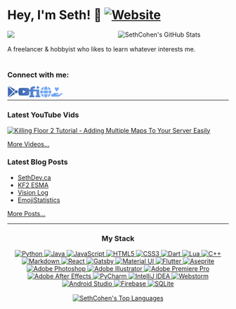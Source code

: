 <!--
For a lot of the icons I use either https://fontawesome.com/license or https://simpleicons.org/
Adjusting both SVG's colours where necessary, e.g. adding gradients.
For the Latest Blog Posts & Youtube Vids, I used https://github.com/gautamkrishnar/blog-post-workflow
For other readme widgets, I've attached redirect links on the images themselves.
-->

# Hey, I'm Seth! 🍵 [![Website](https://img.shields.io/website?label=sethdev.ca&style=for-the-badge&url=https%3A%2F%2Fsethdev.ca)](https://sethdev.ca/)

<a href="https://github.com/anuraghazra/github-readme-stats"><img width="50%" align="right" alt="SethCohen's GitHub Stats" src="https://github-readme-stats.vercel.app/api?username=SethCohen&show_icons=true&hide_border=true&count_private=true&theme=react&include_all_commits=true&custom_title=Seth's+Github+Stats" /></a>

 [![](https://komarev.com/ghpvc/?username=SethCohen&style=flat-square&label=Profile+Views)](https://github.com/antonkomarev/github-profile-views-counter)

A freelancer & hobbyist who likes to learn whatever interests me.
<br>
<br>

### Connect with me:
[<img align="left" width="25px" src="https://raw.githubusercontent.com/SethCohen/SethCohen/main/assets/playstore.svg" />](https://play.google.com/store/apps/developer?id=SethCohen "Playstore Page")
[<img align="left" width="25px" src="https://raw.githubusercontent.com/SethCohen/SethCohen/main/assets/youtube.svg" />](https://www.youtube.com/channel/UCt3r8b3iDiUiQo9SdBRBgNw "Youtube Channel")
[<img align="left" width="25px" src="https://raw.githubusercontent.com/SethCohen/SethCohen/main/assets/fiverr.svg" />](https://www.fiverr.com/sethcohendev "Fiverr")
[<img align="left" width="25px" src="https://raw.githubusercontent.com/SethCohen/SethCohen/main/assets/globe.svg" />](https://sethdev.ca/ "My Website")
[<img align="left" width="25px" src="https://raw.githubusercontent.com/SethCohen/SethCohen/main/assets/support.svg" />](https://sethdev.ca/support-me "Support Me")
<br>

---
<h3> Latest YouTube Vids</h3>

<!-- YOUTUBE:START -->
[![Killing Floor 2 Tutorial - Adding Multiple Maps To Your Server Easily](https://img.youtube.com/vi/maLiXN8EfG4/mqdefault.jpg)](https://www.youtube.com/watch?v=maLiXN8EfG4 "Killing Floor 2 Tutorial - Adding Multiple Maps To Your Server Easily")<!-- YOUTUBE:END -->

<a href="https://www.youtube.com/channel/UCt3r8b3iDiUiQo9SdBRBgNw">More Videos...</a>

<h3> Latest Blog Posts</h3>

<!-- BLOG-POST-LIST:START -->
- [SethDev.ca](https://www.sethdev.ca/portfolio/programming/sethdev/)
- [KF2 ESMA](https://www.sethdev.ca/portfolio/programming/kf2-esma/)
- [Vision Log](https://www.sethdev.ca/portfolio/programming/visionlog/)
- [EmojiStatistics](https://www.sethdev.ca/portfolio/programming/emojistatistics/)
<!-- BLOG-POST-LIST:END -->

<a href="https://sethdev.ca/portfolio">More Posts...</a>

---
<h3 align="center">My Stack</h3>
<a href="#my-stack">
 <p align="center">
  <img alt="Python" src="https://img.shields.io/badge/python-%2314354C.svg?&style=for-the-badge&logo=python"/>
  <img alt="Java" src="https://img.shields.io/badge/java-%23ED8B00.svg?&style=for-the-badge&logo=java&logoColor=black"/>
  <img alt="JavaScript" src="https://img.shields.io/badge/javascript-%23323330.svg?&style=for-the-badge&logo=javascript"/>
  <img alt="HTML5" src="https://img.shields.io/badge/html5-%23E34F26.svg?&style=for-the-badge&logo=html5&logoColor=white"/>
  <img alt="CSS3" src="https://img.shields.io/badge/css3-%231572B6.svg?&style=for-the-badge&logo=css3"/>
  <img alt="Dart" src="https://img.shields.io/badge/dart-%230175C2.svg?&style=for-the-badge&logo=dart"/>
  <img alt="Lua" src="https://img.shields.io/badge/lua-%232C2D72.svg?&style=for-the-badge&logo=lua"/>
  <img alt="C++" src="https://img.shields.io/badge/c++-%2300599C.svg?&style=for-the-badge&logo=c%2B%2B"/>
  <img alt="Markdown" src="https://img.shields.io/badge/markdown-%23000000.svg?&style=for-the-badge&logo=markdown"/>
 
  <img alt="React" src="https://img.shields.io/badge/react-%2320232a.svg?&style=for-the-badge&logo=react"/>
  <img alt="Gatsby" src="https://img.shields.io/badge/gatsby-%23663399.svg?&style=for-the-badge&logo=gatsby"/>
  <img alt="Material UI" src="https://img.shields.io/badge/materialui-%230081CB.svg?&style=for-the-badge&logo=material-ui"/>
  <img alt="Flutter" src="https://img.shields.io/badge/Flutter-%2302569B.svg?&style=for-the-badge&logo=Flutter" />
 
  <img alt="Aseprite" src="https://img.shields.io/badge/aseprite-%237D929E.svg?&style=for-the-badge&logo=aseprite&logoColor=white"/>
  <img alt="Adobe Photoshop" src="https://img.shields.io/badge/adobephotoshop-%2331A8FF.svg?&style=for-the-badge&logo=adobe-photoshop&logoColor=white"/>
  <img alt="Adobe Illustrator" src="https://img.shields.io/badge/adobeillustrator-%23FF9A00.svg?&style=for-the-badge&logo=adobe-illustrator&logoColor=white"/>
  <img alt="Adobe Premiere Pro" src="https://img.shields.io/badge/adobepremierepro-%239999FF.svg?&style=for-the-badge&logo=adobe-premiere-pro&logoColor=white"/>
  <img alt="Adobe After Effects" src="https://img.shields.io/badge/adobeaftereffects-%236e6edb.svg?&style=for-the-badge&logo=adobe-after-effects&logoColor=white"/>
 
  <img alt="PyCharm" src="https://img.shields.io/badge/PyCharm-%2379c46a.svg?&style=for-the-badge&logo=PyCharm"/>
  <img alt="IntelliJ IDEA" src="https://img.shields.io/badge/IntelliJIDEA-000000.svg?&style=for-the-badge&logo=intellij-idea"/>
  <img alt="Webstorm" src="https://img.shields.io/badge/webstorm-%231d8bcf.svg?&style=for-the-badge&logo=webstorm"/>
  <img alt="Android Studio" src="https://img.shields.io/badge/androidstudio-%233DDC84.svg?&style=for-the-badge&logo=android&logoColor=white"/>
  
  <img alt="Firebase" src="https://img.shields.io/badge/firebase-%23039BE5.svg?&style=for-the-badge&logo=firebase"/>
  <img alt="SQLite" src="https://img.shields.io/badge/sqlite-%2307405e.svg?&style=for-the-badge&logo=sqlite"/>
 </p>
</a>

<p align="center">
 <a href="https://github.com/anuraghazra/github-readme-stats">
  <img align="center" alt="SethCohen's Top Languages" src="https://github-readme-stats.vercel.app/api/top-langs/?username=SethCohen&bg_color=00000000&hide=bg-color&hide_border=true&layout=compact&theme=react"/>
 </a>
</p>


